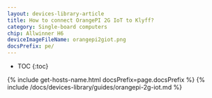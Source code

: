 ```yaml
---
layout: devices-library-article
title: How to connect OrangePI 2G IoT to Klyff?
category: Single-board computers
chip: Allwinner H6
deviceImageFileName: orangepi2giot.png
docsPrefix: pe/
---
```


* TOC
{:toc}

{% include get-hosts-name.html docsPrefix=page.docsPrefix %}
{% include /docs/devices-library/guides/orangepi-2g-iot.md %}